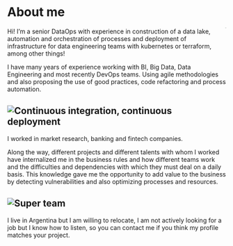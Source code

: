 
# About me
  

<img src="../assets/images/20210608_105112.jpg" alt="Max" style="zoom:6%;" align="right" class="circle">   
  
    
      
Hi! 
I’m a senior DataOps with experience in construction of a data lake, automation and orchestration of processes and deployment of infrastructure for data engineering teams with kubernetes or terraform, among other things!
 
I have many years of experience working with BI, Big Data, Data Engineering and most recently DevOps teams.
Using agile methodologies and also proposing the use of good practices, code refactoring and process automation.
  

![Continuous integration, continuous deployment](../assets/images/cicd.png)
---
I worked in market research, banking and fintech companies.

Along the way, different projects and different talents with whom I worked have internalized me in the business rules and how different teams work and the difficulties and dependencies with which they must deal on a daily basis.
This knowledge gave me the opportunity to add value to the business by detecting vulnerabilities and also optimizing processes and resources.

![Super team](../assets/images/super-team.png)
---
I live in Argentina but I am willing to relocate, I am not actively looking for a job but I know how to listen, so you can contact me if you think my profile matches your project.
